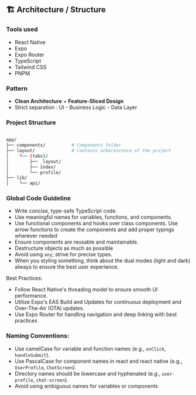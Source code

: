 ## 🏗️ Architecture / Structure

### Tools used

- React Native
- Expo
- Expo Router
- TypeScript
- Tailwind CSS
- PNPM

### Pattern

- **Clean Architecture** + **Feature-Sliced Design**
- Strict separation : UI - Business Logic - Data Layer

### Project Structure

```bash

app/
├── components/          # Components folder
├── layout/              # Contains arborescence of the project
│    └── (tabs)/
│        ├── _layout/
│        ├── index/
│        └── profile/
├── lib/
│    └── api/
```

### Global Code Guideline

- Write concise, type-safe TypeScript code.
- Use meaningful names for variables, functions, and components.
- Use functional components and hooks over class components. Use arrow functions to create the components and add proper typings wherever needed
- Ensure components are reusable and maintainable.
- Destructure objects as much as possible
- Avoid using `any`; strive for precise types.
- When you styling something, think about the dual modes (light and dark) always to ensure the best user experience.

Best Practices:

- Follow React Native's threading model to ensure smooth UI performance.
- Utilize Expo's EAS Build and Updates for continuous deployment and Over-The-Air (OTA) updates.
- Use Expo Router for handling navigation and deep linking with best practices

### Naming Conventions:

- Use camelCase for variable and function names (e.g., `onClick`, `handleSubmit`).
- Use PascalCase for component names in react and react native (e.g., `UserProfile`, `ChatScreen`).
- Directory names should be lowercase and hyphenated (e.g., `user-profile`, `chat-screen`).
- Avoid using ambiguous names for variables or components
